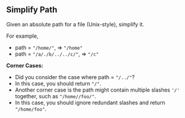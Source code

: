 ## Simplify Path

Given an absolute path for a file (Unix-style), simplify it.

For example,

* path = `"/home/"`, => `"/home"`
* path = `"/a/./b/../../c/"`, => `"/c"`

**Corner Cases:**

* Did you consider the case where path = `"/../"`?
* In this case, you should return `"/"`.
* Another corner case is the path might contain multiple slashes `'/'` together, such as `"/home//foo/"`.
* In this case, you should ignore redundant slashes and return `"/home/foo"`.
